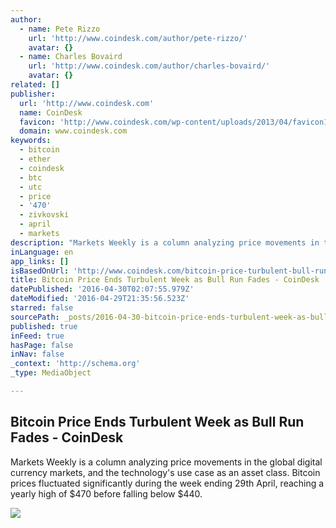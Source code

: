 ```yaml
---
author:
  - name: Pete Rizzo
    url: 'http://www.coindesk.com/author/pete-rizzo/'
    avatar: {}
  - name: Charles Bovaird
    url: 'http://www.coindesk.com/author/charles-bovaird/'
    avatar: {}
related: []
publisher:
  url: 'http://www.coindesk.com'
  name: CoinDesk
  favicon: 'http://www.coindesk.com/wp-content/uploads/2013/04/favicon1.ico?1fee9b'
  domain: www.coindesk.com
keywords:
  - bitcoin
  - ether
  - coindesk
  - btc
  - utc
  - price
  - '470'
  - zivkovski
  - april
  - markets
description: "Markets Weekly is a column analyzing price movements in the global digital currency markets, and the technology's use case as an asset class. Bitcoin prices fluctuated significantly during the week ending 29th April, reaching a yearly high of $470 before falling below $440."
inLanguage: en
app_links: []
isBasedOnUrl: 'http://www.coindesk.com/bitcoin-price-turbulent-bull-run/'
title: Bitcoin Price Ends Turbulent Week as Bull Run Fades - CoinDesk
datePublished: '2016-04-30T02:07:55.979Z'
dateModified: '2016-04-29T21:35:56.523Z'
starred: false
sourcePath: _posts/2016-04-30-bitcoin-price-ends-turbulent-week-as-bull-run-fades-coinde.md
published: true
inFeed: true
hasPage: false
inNav: false
_context: 'http://schema.org'
_type: MediaObject

---
```

<article style=""><h1>Bitcoin Price Ends Turbulent Week as Bull Run Fades - CoinDesk</h1><p>Markets Weekly is a column analyzing price movements in the global digital currency markets, and the technology's use case as an asset class. Bitcoin prices fluctuated significantly during the week ending 29th April, reaching a yearly high of $470 before falling below $440.</p><img src="http://media.coindesk.com/2016/04/dead-flowers-e1461960343871.jpg" /></article>